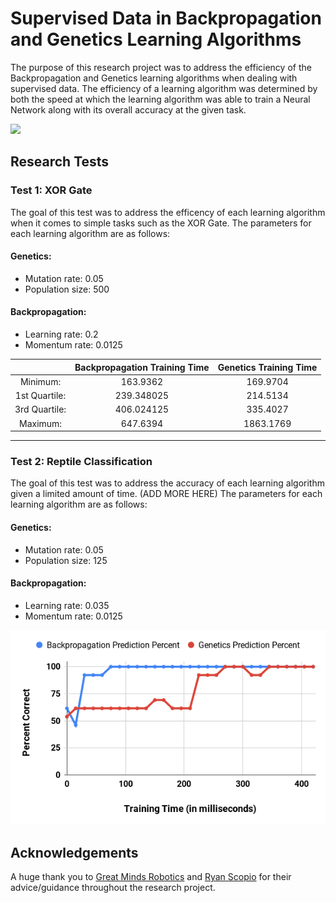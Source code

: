 # Supervised Data in Backpropagation and Genetics Learning Algorithms

The purpose of this research project was to address the efficiency of the Backpropagation and Genetics learning algorithms when dealing with supervised data. The efficiency of a learning algorithm was determined by both the speed at which the learning algorithm was able to train a Neural Network along with its overall accuracy at the given task.

<img src="/assets/LearningAlgorithmsPresentation.gif" alt-text="Research Presentation" width="720">

## Research Tests

### Test 1: XOR Gate
The goal of this test was to address the efficency of each learning algorithm when it comes to simple tasks such as the XOR Gate. The parameters for each learning algorithm are as follows:

#### Genetics:
* Mutation rate: 0.05
* Population size: 500

#### Backpropagation:
* Learning rate: 0.2
* Momentum rate: 0.0125 

|  | Backpropagation Training Time | Genetics Training Time |
|:-------------:|:-------------:|:-----:|
Minimum: | 163.9362 | 169.9704 |
1st Quartile: | 239.348025 | 214.5134 |
3rd Quartile: | 406.024125 | 335.4027 |
Maximum: | 647.6394 | 1863.1769 |

---

### Test 2: Reptile Classification
The goal of this test was to address the accuracy of each learning algorithm given a limited amount of time. (ADD MORE HERE) The parameters for each learning algorithm are as follows:

#### Genetics:
* Mutation rate: 0.05
* Population size: 125

#### Backpropagation:
* Learning rate: 0.035
* Momentum rate: 0.0125 

![Reptile Classification Graph](/assets/ReptileClassifictationGraph.png)

## Acknowledgements
A huge thank you to <a href="http://greatmindsrobotics.com/">Great Minds Robotics</a> and <a href="https://github.com/RScopio">Ryan Scopio</a> for their advice/guidance throughout the research project.
